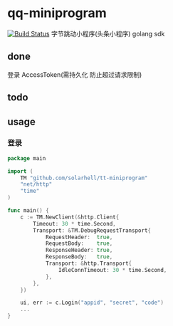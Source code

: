 # qq-miniprogram
[![Build Status](https://travis-ci.org/solarhell/mina.svg?branch=master)](https://travis-ci.org/solarhell/mina)
字节跳动小程序(头条小程序) golang sdk

## done
登录
AccessToken(需持久化 防止超过请求限制)

## todo


## usage

### 登录
```go
package main

import (
	TM "github.com/solarhell/tt-miniprogram"
	"net/http"
	"time"
)

func main() {
	c := TM.NewClient(&http.Client{
		Timeout: 30 * time.Second,
		Transport: &TM.DebugRequestTransport{
			RequestHeader:  true,
			RequestBody:    true,
			ResponseHeader: true,
			ResponseBody:   true,
			Transport: &http.Transport{
				IdleConnTimeout: 30 * time.Second,
	        },
		},
	})

	ui, err := c.Login("appid", "secret", "code")
	...
}
```
